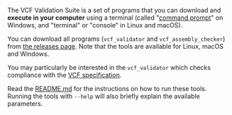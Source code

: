 The VCF Validation Suite is a set of programs that you can download and **execute in your computer** using a terminal (called "[command prompt](https://en.wikipedia.org/wiki/Cmd.exe)" on Windows, and "terminal" or "console" in Linux and macOS).

You can download all programs (`vcf_validator` and `vcf_assembly_checker`) from [the releases page](https://github.com/EBIvariation/vcf-validator/releases). Note that the tools are available for Linux, macOS and Windows.

You may particularly be interested in the `vcf_validator` which checks compliance with the [VCF specification](https://samtools.github.io/hts-specs/VCFv4.3.pdf).

Read the [README.md](https://github.com/EBIvariation/vcf-validator/blob/master/README.md#run) for the instructions on how to run these tools. Running the tools with `--help` will also briefly explain the available parameters.
